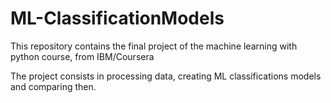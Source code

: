 # ML-ClassificationModels
This repository contains the final project of the machine learning with python course, from IBM/Coursera

The project consists in processing data, creating ML classifications models and comparing then. 

